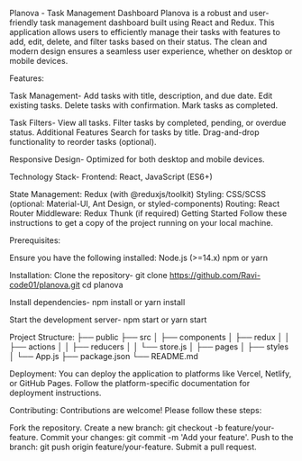 Planova - Task Management Dashboard
Planova is a robust and user-friendly task management dashboard built using React and Redux. This application allows users to efficiently manage their tasks with features to add, edit, delete, and filter tasks based on their status. The clean and modern design ensures a seamless user experience, whether on desktop or mobile devices.

Features:

Task Management-
Add tasks with title, description, and due date.
Edit existing tasks.
Delete tasks with confirmation.
Mark tasks as completed.

Task Filters-
View all tasks.
Filter tasks by completed, pending, or overdue status.
Additional Features
Search for tasks by title.
Drag-and-drop functionality to reorder tasks (optional).

Responsive Design-
Optimized for both desktop and mobile devices.

Technology Stack-
Frontend: React, JavaScript (ES6+)

State Management: Redux (with @reduxjs/toolkit)
Styling: CSS/SCSS (optional: Material-UI, Ant Design, or styled-components)
Routing: React Router
Middleware: Redux Thunk (if required)
Getting Started
Follow these instructions to get a copy of the project running on your local machine.

Prerequisites:

Ensure you have the following installed:
Node.js (>=14.x)
npm or yarn

Installation:
Clone the repository- git clone https://github.com/Ravi-code01/planova.git
cd planova

Install dependencies- npm install or yarn install

Start the development server- npm start or yarn start

Project Structure:
├── public
├── src
│   ├── components
│   ├── redux
│   │   ├── actions
│   │   ├── reducers
│   │   └── store.js
│   ├── pages
│   ├── styles
│   └── App.js
├── package.json
└── README.md

Deployment:
You can deploy the application to platforms like Vercel, Netlify, or GitHub Pages. Follow the platform-specific documentation for deployment instructions.

Contributing:
Contributions are welcome! Please follow these steps:

Fork the repository.
Create a new branch: git checkout -b feature/your-feature.
Commit your changes: git commit -m 'Add your feature'.
Push to the branch: git push origin feature/your-feature.
Submit a pull request.
